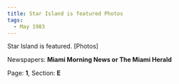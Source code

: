 ```yaml
---  
title: Star Island is featured Photos  
tags:  
  - May 1983  
---  
```

  
Star Island is featured. [Photos]  
  
Newspapers: **Miami Morning News or The Miami Herald**  
  
Page: **1**, Section: **E** 
